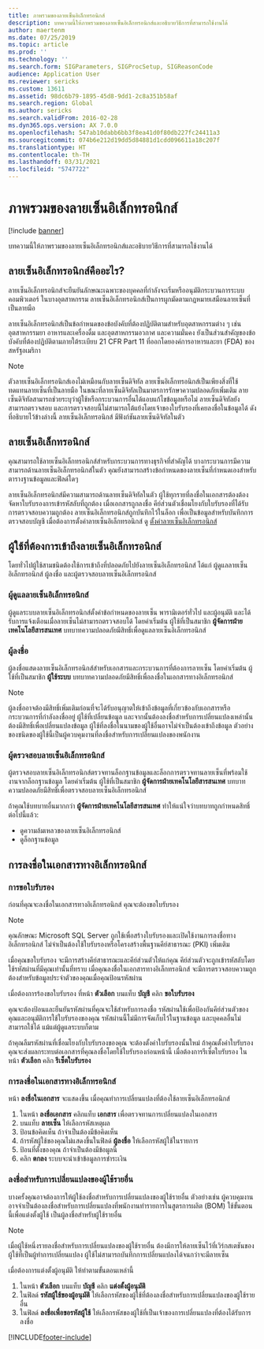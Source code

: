 ```yaml
---
title: ภาพรวมของลายเซ็นอิเล็กทรอนิกส์
description: บทความนี้ให้ภาพรวมของลายเซ็นอิเล็กทรอนิกส์และอธิบายวิธีการที่สามารถใช้งานได้
author: maertenm
ms.date: 07/25/2019
ms.topic: article
ms.prod: ''
ms.technology: ''
ms.search.form: SIGParameters, SIGProcSetup, SIGReasonCode
audience: Application User
ms.reviewer: sericks
ms.custom: 13611
ms.assetid: 98dc6b79-1895-45d8-9dd1-2c8a351b58af
ms.search.region: Global
ms.author: sericks
ms.search.validFrom: 2016-02-28
ms.dyn365.ops.version: AX 7.0.0
ms.openlocfilehash: 547ab10dabb6bb3f8ea41d0f80db227fc24411a3
ms.sourcegitcommit: 074b6e212d19dd5d84881d1cdd096611a18c207f
ms.translationtype: HT
ms.contentlocale: th-TH
ms.lasthandoff: 03/31/2021
ms.locfileid: "5747722"
---
```

# <a name="electronic-signatures-overview"></a>ภาพรวมของลายเซ็นอิเล็กทรอนิกส์

[!include [banner](../includes/banner.md)]

บทความนี้ให้ภาพรวมของลายเซ็นอิเล็กทรอนิกส์และอธิบายวิธีการที่สามารถใช้งานได้

## <a name="what-is-an-electronic-signature"></a>ลายเซ็นอิเล็กทรอนิกส์คืออะไร?

ลายเซ็นอิเล็กทรอนิกส์จะยืนยันลักษณะเฉพาะของบุคคลที่กำลังจะเริ่มหรืออนุมัติกระบวนการระบบคอมพิวเตอร์  ในบางอุตสาหกรรม ลายเซ็นอิเล็กทรอนิกส์เป็นการผูกมัดตามกฎหมายเสมือนลายเซ็นที่เป็นลายมือ

ลายเซ็นอิเล็กทรอนิกส์เป็นข้อกำหนดของข้อบังคับที่ต้องปฏิบัติตามสำหรับอุตสาหกรรมต่าง ๆ เช่นอุตสาหกรรมยา อาหารและเครื่องดื่ม และอุตสาหกรรมอวกาศ และความมั่นคง ยังเป็นส่วนสำคัญของข้อบังคับที่ต้องปฏิบัติตามภายใต้ระเบียบ 21 CFR Part 11 ที่ออกโดยองค์การอาหารและยา (FDA) ของสหรัฐอเมริกา

> [!NOTE]
> ตัวลายเซ็นอิเล็กทรอนิกส์เองไม่เหมือนกับลายเซ็นดิจิทัล ลายเซ็นอิเล็กทรอนิกส์เป็นเพียงสิ่งที่ใช้ทดแทนลายเซ็นที่เป็นลายมือ ในขณะที่ลายเซ็นดิจิทัลเป็นมาตรการรักษาความปลอดภัยเพิ่มเติม ลายเซ็นดิจิทัลสามารถช่วยระบุว่าผู้ใช้หรือกระบวนการอื่นได้แอบแก้ไขข้อมูลหรือไม่ ลายเซ็นดิจิทัลยังสามารถตรวจสอบ และการตรวจสอบนี้ไม่สามารถโต้แย้งโดยเจ้าของใบรับรองที่เคยลงชื่อในข้อมูลได้ ดังที่อธิบายไว้ข้างล่างนี้ ลายเซ็นอิเล็กทรอนิกส์ มีฟังก์ชันลายเซ็นดิจิทัลในตัว

## <a name="electronic-signatures"></a>ลายเซ็นอิเล็กทรอนิกส์

คุณสามารถใช้ลายเซ็นอิเล็กทรอนิกส์สำหรับกระบวนการทางธุรกิจที่สำคัญได้ บางกระบวนการมีความสามารถด้านลายเซ็นอิเล็กทรอนิกส์ในตัว คุณยังสามารถสร้างข้อกำหนดของลายเซ็นที่กำหนดเองสำหรับตารางฐานข้อมูลและฟิลด์ใดๆ

ลายเซ็นอิเล็กทรอนิกส์มีความสามารถด้านลายเซ็นดิจิทัลในตัว ผู้ใช้ทุกรายที่ลงชื่อในเอกสารต้องต้องจัดหาใบรับรองการเข้ารหัสลับที่ถูกต้อง เมื่อเอกสารถูกลงชื่อ คีย์ส่วนตัวเชื่อมโยงกับใบรับรองที่ได้รับการตรวจสอบความถูกต้อง ลายเซ็นอิเล็กทรอนิกส์ถูกบันทึกไว้ในล็อก เพื่อเป็นข้อมูลสำหรับบันทึกการตรวจสอบบัญชี เมื่อต้องการตั้งค่าลายเซ็นอิเล็กทรอนิกส์ ดู [ตั้งค่าลายเซ็นอิเล็กทรอนิกส์](tasks/set-up-electronic-signatures.md)

## <a name="users-who-require-access-to-electronic-signatures"></a>ผู้ใช้ที่ต้องการเข้าถึงลายเซ็นอิเล็กทรอนิกส์

โดยทั่วไปผู้ใช้สามชนิดต้องใช้การเข้าถึงที่ปลอดภัยไปยังลายเซ็นอิเล็กทรอนิกส์ ได้แก่ ผู้ดูแลลายเซ็นอิเล็กทรอนิกส์ ผู้ลงชื่อ และผู้ตรวจสอบลายเซ็นอิเล็กทรอนิกส์

### <a name="electronic-signature-administrator"></a>ผู้ดูแลลายเซ็นอิเล็กทรอนิกส์

ผู้ดูแลระบบลายเซ็นอิเล็กทรอนิกส์ตั้งค่าข้อกำหนดของลายเซ็น พารามิเตอร์ทั่วไป และผู้อนุมัติ และได้รับการแจ้งเตือนเมื่อลายเซ็นไม่สามารถตรวจสอบได้ โดยค่าเริ่มต้น ผู้ใช้ที่เป็นสมาชิก **ผู้จัดการฝ่ายเทคโนโลยีสารสนเทศ** บทบาทความปลอดภัยมีสิทธิ์เพื่อดูแลลายเซ็นอิเล็กทรอนิกส์

### <a name="signer"></a>ผู้ลงชื่อ

ผู้ลงชื่อแสดงลายเซ็นอิเล็กทรอนิกส์สำหรับเอกสารและกระบวนการที่ต้องการลายเซ็น โดยค่าเริ่มต้น ผู้ใช้ที่เป็นสมาชิก **ผู้ใช้ระบบ** บทบาทความปลอดภัยมีสิทธิ์เพื่อลงชื่อในเอกสารทางอิเล็กทรอนิกส์

> [!NOTE]
> ผู้ลงชื่ออาจต้องมีสิทธิ์เพิ่มเติมก่อนที่จะได้รับอนุญาตให้เข้าถึงข้อมูลที่เกี่ยวข้องกับเอกสารหรือกระบวนการที่กำลังลงชื่ออยู่ ผู้ใช้ที่เปลี่ยนข้อมูล และจากนั้นต้องลงชื่อสำหรับการเปลี่ยนแปลงเหล่านั้น ต้องมีสิทธิ์เพื่อเปลี่ยนแปลงข้อมูล ผู้ใช้ที่ลงชื่อในนามของผู้ใช้อื่นอาจไม่จำเป็นต้องเข้าถึงข้อมูล ตัวอย่างของชนิดของผู้ใช้นี้เป็นผู้ควบคุมงานที่ลงชื่อสำหรับการเปลี่ยนแปลงของพนักงาน

### <a name="electronic-signature-auditor"></a>ผู้ตรวจสอบลายเซ็นอิเล็กทรอนิกส์

ผู้ตรวจสอบลายเซ็นอิเล็กทรอนิกส์ตรวจทานล็อกฐานข้อมูลและล็อกการตรวจทานลายเซ็นที่พร้อมใช้งานจากล็อกฐานข้อมูล โดยค่าเริ่มต้น ผู้ใช้ที่เป็นสมาชิก **ผู้จัดการฝ่ายเทคโนโลยีสารสนเทศ** บทบาทความปลอดภัยมีสิทธิ์เพื่อตรวจสอบลายเซ็นอิเล็กทรอนิกส์

ถ้าคุณใช้บทบาทอื่นมากกว่า **ผู้จัดการฝ่ายเทคโนโลยีสารสนเทศ** ทำให้แน่ใจว่าบทบาทถูกกำหนดสิทธิ์ต่อไปนี้แล้ว:

- ดูความล้มเหลวของลายเซ็นอิเล็กทรอนิกส์
- ดูล็อกฐานข้อมูล

## <a name="signing-documents-electronically"></a>การลงชื่อในเอกสารทางอิเล็กทรอนิกส์

### <a name="get-a-certificate"></a>การขอใบรับรอง

ก่อนที่คุณจะลงชื่อในเอกสารทางอิเล็กทรอนิกส์ คุณจะต้องขอใบรับรอง

> [!NOTE]
> คุณลักษณะ Microsoft SQL Server ถูกใช้เพื่อสร้างใบรับรองและเปิดใช้งานการลงชื่อทางอิเล็กทรอนิกส์ ไม่จำเป็นต้องใช้ใบรับรองหรือโครงสร้างพื้นฐานคีย์สาธารณะ (PKI) เพิ่มเติม

เมื่อคุณขอใบรับรอง จะมีการสร้างคีย์สาธารณะและคีย์ส่วนตัวให้แก่คุณ คีย์ส่วนตัวจะถูกเข้ารหัสลับโดยใช้รหัสผ่านที่มีคุณเท่านั้นที่ทราบ เมื่อคุณลงชื่อในเอกสารทางอิเล็กทรอนิกส์ จะมีการตรวจสอบความถูกต้องสำหรับข้อมูลประจำตัวของคุณเมื่อคุณป้อนรหัสผ่าน

เมื่อต้องการร้องขอใบรับรอง ที่หน้า **ตัวเลือก** บนแท็บ **บัญชี** คลิก **ขอใบรับรอง**

คุณจะต้องป้อนและยืนยันรหัสผ่านที่คุณจะใช้สำหรับการลงชื่อ รหัสผ่านใช้เพื่อป้องกันคีย์ส่วนตัวของคุณและอนุมัติการใช้ใบรับรองของคุณ รหัสผ่านนี้ไม่มีการจัดเก็บไว้ในฐานข้อมูล และบุคคลอื่นไม่สามารถใช้ได้ แม้แต่ผู้ดูแลระบบก็ตาม

ถ้าคุณลืมรหัสผ่านที่เชื่อมโยงกับใบรับรองของคุณ จะต้องตั้งค่าใบรับรองนั้นใหม่ ถ้าคุณตั้งค่าใบรับรอง คุณจะส่งผลกระทบต่อเอกสารที่คุณลงชื่อโดยใช้ใบรับรองก่อนหน้านี้ เมื่อต้องการรีเซ็ตใบรับรอง ในหน้า **ตัวเลือก** คลิก **รีเซ็ตใบรับรอง**

### <a name="sign-a-document-electronically"></a>การลงชื่อในเอกสารทางอิเล็กทรอนิกส์

หน้า **ลงชื่อในเอกสาร** จะแสดงขึ้น เมื่อคุณทำการเปลี่ยนแปลงที่ต้องใช้ลายเซ็นอิเล็กทรอนิกส์

1. ในหน้า **ลงชื่อเอกสาร** คลิกแท็บ **เอกสาร** เพื่อตรวจทานการเปลี่ยนแปลงในเอกสาร
2. บนแท็บ **ลายเซ็น** ให้เลือกรหัสเหตุผล
3. ป้อนข้อคิดเห็น ถ้าจำเป็นต้องมีข้อคิดเห็น
4. ถ้ารหัสผู้ใช้ของคุณไม่แสดงขึ้นในฟิลด์ **ผู้ลงชื่อ** ให้เลือกรหัสผู้ใช้ในรายการ
5. ป้อนที่ตั้งของคุณ ถ้าจำเป็นต้องมีข้อมูลนี้
6. คลิก **ตกลง** ระบบจะนำเข้าข้อมูลการชำระเงิน

### <a name="sign-for-another-users-changes"></a>ลงชื่อสำหรับการเปลี่ยนแปลงของผู้ใช้รายอื่น

บางครั้งคุณอาจต้องการให้ผู้ใช้ลงชื่อสำหรับการเปลี่ยนแปลงของผู้ใช้รายอื่น ตัวอย่างเช่น ผู้ควบคุมงานอาจจำเป็นต้องลงชื่อสำหรับการเปลี่ยนแปลงที่พนักงานทำรายการในสูตรการผลิต (BOM) ใช้ขั้นตอนนี้เพื่อแต่งตั้งผู้ใช้ เป็นผู้ลงชื่อสำหรับผู้ใช้รายอื่น

> [!NOTE]
> เมื่อผู้ใช้หนึ่งรายลงชื่อสำหรับการเปลี่ยนแปลงของผู้ใช้รายอื่น ต้องมีการให้ลายเซ็นไว้ที่เวิร์กสเตชันของผู้ใช้ที่เป็นผู้ทำการเปลี่ยนแปลง  ผู้ใช้ไม่สามารถบันทึกการเปลี่ยนแปลงได้จนกว่าจะมีลายเซ็น

เมื่อต้องการแต่งตั้งผู้อนุมัติ ให้ทำตามขั้นตอนเหล่านี้

1. ในหน้า **ตัวเลือก** บนแท็บ **บัญชี** คลิก **แต่งตั้งผู้อนุมัติ**
2. ในฟิลด์ **รหัสผู้ใช้ของผู้อนุมัติ** ให้เลือกรหัสของผู้ใช้ที่ต้องลงชื่อสำหรับการเปลี่ยนแปลงของผู้ใช้รายอื่น
3. ในฟิลด์ **ลงชื่อเพื่อขอรหัสผู้ใช้** ให้เลือกรหัสของผู้ใช้ที่เป็นเจ้าของการเปลี่ยนแปลงที่ต้องได้รับการลงชื่อ


[!INCLUDE[footer-include](../../../includes/footer-banner.md)]